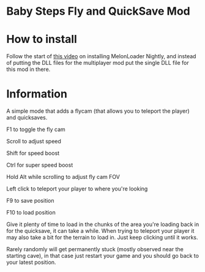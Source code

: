 # Baby Steps Fly and QuickSave Mod

# How to install
Follow the start of [this video](https://www.youtube.com/watch?v=QvQRWCoEZUk) on installing MelonLoader Nightly, and instead of putting the DLL files for the multiplayer mod put the single DLL file for this mod in there.

# Information
A simple mode that adds a flycam (that allows you to teleport the player) and quicksaves.

F1 to toggle the fly cam

Scroll to adjust speed

Shift for speed boost

Ctrl for super speed boost

Hold Alt while scrolling to adjust fly cam FOV

Left click to teleport your player to where you're looking


F9 to save position

F10 to load position


Give it plenty of time to load in the chunks of the area you're loading back in for the quicksave, it can take a while.
When trying to teleport your player it may also take a bit for the terrain to load in. Just keep clicking until it works.

Rarely randomly will get permanently stuck (mostly observed near the starting cave), in that case just restart your game and you should go back to your latest position.
